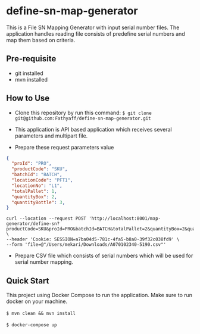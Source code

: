 # define-sn-map-generator
This is a File SN Mapping Generator with input serial number files.
The application handles reading file consists of predefine serial numbers and map them based on criteria.

## Pre-requisite
* git installed
* mvn installed

## How to Use
* Clone this repository by run this command:
`$ git clone git@github.com:Fathyaff/define-sn-map-generator.git`

* This application is API based application which receives several parameters and multipart file. 
* Prepare these request parameters value
```json
{
  "proId": "PRO",
  "productCode": "SKU",
  "batchId": "BATCH",
  "locationCode": "PFT1",
  "locationNo": "L1",
  "totalPallet": 1,
  "quantityBox": 2,
  "quantityBottle": 3,
}
```
```
curl --location --request POST 'http://localhost:8001/map-generator/define-sn?productCode=SKU&proId=PRO&batchId=BATCH&totalPallet=2&quantityBox=2&quantityBottle=3&locationCode=PFT1&locationNo=L1' \
--header 'Cookie: SESSION=a7ba04d5-781c-4fa5-b8a0-39f32c038fd9' \
--form 'file=@"/Users/mekari/Downloads/A070102340-5190.csv"'
```

* Prepare CSV file which consists of serial numbers which will be used for serial number mapping.

## Quick Start
This project using Docker Compose to run the application. Make sure to run docker on your machine.
<br>
<br>
`$ mvn clean && mvn install`
<br>
<br>
`$ docker-compose up`
